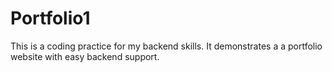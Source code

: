 # Portfolio1
This is a coding practice for my backend skills. It demonstrates a a portfolio website with easy backend support.
